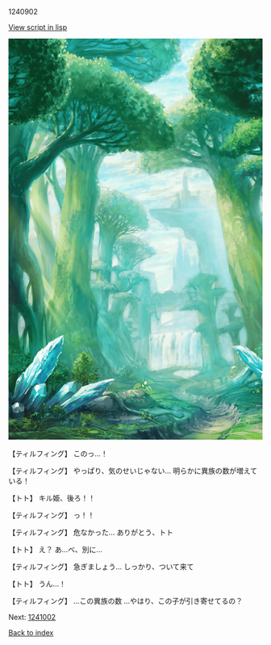1240902

[View script in lisp](../scripts/1240902.txt)

![forest.png](../images/backgrounds/forest.png)

【ティルフィング】
このっ…！

【ティルフィング】
やっぱり、気のせいじゃない…
明らかに異族の数が増えている！

【トト】
キル姫、後ろ！！

【ティルフィング】
っ！！

【ティルフィング】
危なかった…
ありがとう、トト

【トト】
え？
あ…べ、別に…

【ティルフィング】
急ぎましょう…
しっかり、ついて来て

【トト】
うん…！

【ティルフィング】
…この異族の数
…やはり、この子が引き寄せてるの？

Next: [1241002](1241002.md)

[Back to index](index.md)

